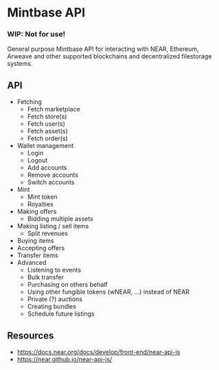 # Mintbase API

### WIP: Not for use!

General purpose Mintbase API for interacting with NEAR, Ethereum, Arweave and other supported blockchains and decentralized filestorage systems.

## API

- Fetching
  - Fetch marketplace
  - Fetch store(s)
  - Fetch user(s)
  - Fetch asset(s)
  - Fetch order(s)
- Wallet management
  - Login
  - Logout
  - Add accounts
  - Remove accounts
  - Switch accounts
- Mint
  - Mint token
  - Royalties
- Making offers
  - Bidding multiple assets
- Making listing / sell items
  - Split revenues
- Buying items
- Accepting offers
- Transfer items
- Advanced
  - Listening to events
  - Bulk transfer
  - Purchasing on others behalf
  - Using other fungible tokens (wNEAR, ...) instead of NEAR
  - Private (?) auctions
  - Creating bundles
  - Schedule future listings

## Resources

- https://docs.near.org/docs/develop/front-end/near-api-js
- https://near.github.io/near-api-js/
